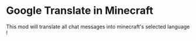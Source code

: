 # Google Translate in Minecraft

This mod will translate all chat messages into minecraft's selected language !
